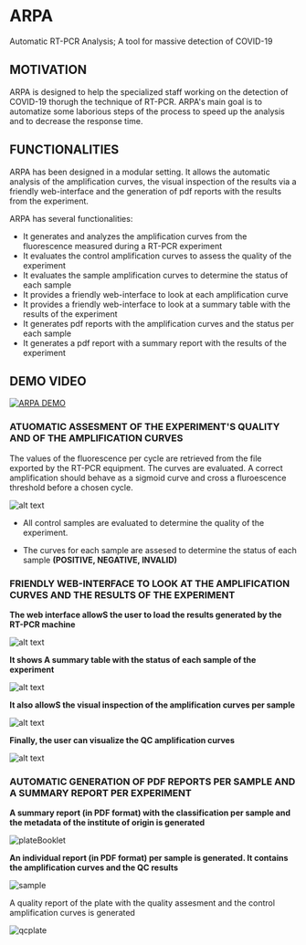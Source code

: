 # ARPA
Automatic RT-PCR Analysis; A tool for massive detection of COVID-19

## MOTIVATION
ARPA is designed to help the specialized staff working on the detection of COVID-19 thorugh the technique of RT-PCR. ARPA's main goal is to automatize some laborious steps of the process to speed up the analysis and to decrease the response time.

## FUNCTIONALITIES

ARPA has been designed in a modular setting. It allows the automatic analysis of the amplification curves, the visual inspection of the results via a friendly web-interface and the generation of pdf reports with the results from the experiment.

ARPA has several functionalities:

 - It generates and analyzes the amplification curves from the fluorescence measured during a RT-PCR experiment
 - It evaluates the control amplification curves to assess the quality of the experiment
 - It evaluates the sample amplification curves to determine the status of each sample
 - It provides a friendly web-interface to look at each amplification curve
 - It provides a friendly web-interface to look at a summary table with the results of the experiment
 - It generates pdf reports with the amplification curves and the status per each sample
 - It generates a pdf report with a summary report with the results of the experiment

## DEMO VIDEO
 
<a href="https://youtu.be/LsDgGR4Cvl8" target="_blank" rel="ARPA Demo">![ARPA DEMO](https://github.com/guillermodeandajauregui/ARPA/blob/master/images/video_ARPA.png?raw=true)</a>

### ATUOMATIC ASSESMENT OF THE EXPERIMENT'S QUALITY AND OF THE AMPLIFICATION CURVES 

The values of the fluorescence per cycle are retrieved from the file exported by the RT-PCR equipment. The curves are evaluated. A correct amplification should behave as a sigmoid curve and cross a fluroescence threshold before a chosen cycle.

![alt text](https://github.com/guillermodeandajauregui/ARPA/blob/master/images/Presentacion_20200522.png?raw=true)

- All control samples are evaluated to determine the quality of the experiment.

- The curves for each sample are assesed to determine the status of each sample **(POSITIVE, NEGATIVE, INVALID)**

### FRIENDLY WEB-INTERFACE TO LOOK AT THE AMPLIFICATION CURVES AND THE RESULTS OF THE EXPERIMENT

**The web interface allowS the user to load the results generated by the RT-PCR machine**

![alt text](https://github.com/guillermodeandajauregui/ARPA/blob/master/images/web-initial.png?raw=true)


**It shows A summary table with the status of each sample of the experiment**

![alt text](https://github.com/guillermodeandajauregui/ARPA/blob/master/images/web-summary.jpeg?raw=true)


**It also allowS the visual inspection of the amplification curves per sample**

![alt text](https://github.com/guillermodeandajauregui/ARPA/blob/master/images/web-sample.png?raw=true)


**Finally, the user can visualize the QC amplification curves**

![alt text](https://github.com/guillermodeandajauregui/ARPA/blob/master/images/web-QC.png?raw=true)





### AUTOMATIC GENERATION OF PDF REPORTS PER SAMPLE AND A SUMMARY REPORT PER EXPERIMENT

**A summary report (in PDF format) with the classification per sample and the metadata of the institute of origin is generated**

![plateBooklet](https://github.com/guillermodeandajauregui/ARPA/blob/master/images/report-plateBooklet.png?raw=true)

**An individual report (in PDF format) per sample is generated. It contains the amplification curves and the QC results**

![sample](https://github.com/guillermodeandajauregui/ARPA/blob/master/images/report-sample.png?raw=true)


A quality report of the plate with the quality assesment and the control amplification curves is generated

![qcplate](https://github.com/guillermodeandajauregui/ARPA/blob/master/images/report-qcplate.png?raw=true)


  
 

